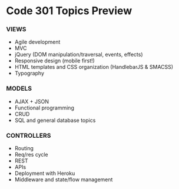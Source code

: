 # Code 301 Topics Preview

### VIEWS
* Agile development
* MVC
* jQuery (DOM manipulation/traversal, events, effects)
* Responsive design (mobile first!)
* HTML templates and CSS organization (HandlebarJS & SMACSS)
* Typography

### MODELS
* AJAX + JSON
* Functional programming
* CRUD
* SQL and general database topics

### CONTROLLERS
* Routing
* Req/res cycle
* REST
* APIs
* Deployment with Heroku
* Middleware and state/flow management
